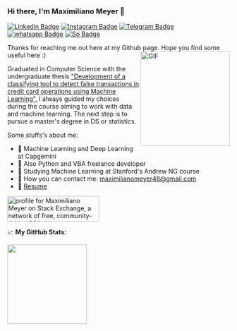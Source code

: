 ### Hi there, I'm Maximiliano Meyer 👋

[![Linkedin Badge](https://img.shields.io/badge/LinkedIn-0077B5?style=for-the-badge&logo=linkedin&logoColor=white)](https://www.linkedin.com/in/maximiliano-meyer/)
[![Instagram Badge](https://img.shields.io/badge/Instagram-E4405F?style=for-the-badge&logo=instagram&logoColor=white)](https://instagram.com/evilmaax/)
[![Telegram Badge](https://img.shields.io/badge/Telegram-2CA5E0?style=for-the-badge&logo=telegram&logoColor=white)](https://t.me/Evilmaax48)
[![whatsapp Badge](https://img.shields.io/badge/WhatsApp-25D366?style=for-the-badge&logo=whatsapp&logoColor=white)](https://wa.me/5551999589719)
[![So Badge](https://img.shields.io/badge/Stack_Overflow-FE7A16?style=for-the-badge&logo=stack-overflow&logoColor=white)](https://pt.stackoverflow.com/users/22427/evilmaax?tab=profile)

Thanks for reaching me out here at my Github page. Hope you find some useful here :)
<img align="right" alt="GIF" src="https://www.maximizasoftware.com.br/wp-content/uploads/2018/11/2gsjgnRrABVGgMSFLH5uUKMhkSRNjE3QaYaZdhxY5EeTYJBKCtX39K2wcBjL1iE6vy4Ven2uq361sMShYsDH9nzYVe8EJ3iTNyAhJCNSkAamZBpQC2.gif" width="202" height="214" />

Graduated in Computer Science with the undergraduate thesis ["Development of a classifying tool to detect false transactions in credit card operations using Machine Learning"](https://github.com/Evilmaax/Automated_Fraud_Detection_Classifier), I always guided my choices during the course aiming to work with data and machine learning. The next step is to pursue a master's degree in DS or statistics.

Some stuffs's about me:

* 💾 Machine Learning and Deep Learning at Capgemini 
* 🐍 Also Python and VBA freelance developer
* 🤖 Studying Machine Learning at Stanford's Andrew NG course
* 📩 How you can contact me: maximilianomeyer48@gmail.com
* 📄 [Resume](https://drive.google.com/file/d/1WJIng0XXY_t2T_gUfjKPzd3ORBHTBVC6/view?usp=sharing)

<a href="https://stackexchange.com/users/5893065/maximiliano-meyer"><img src="https://stackexchange.com/users/flair/5893065.png" width="208" height="58" alt="profile for Maximiliano Meyer on Stack Exchange, a network of free, community-driven Q&amp;A sites" title="profile for Maximiliano Meyer on Stack Exchange, a network of free, community-driven Q&amp;A sites" /></a>


📈 **My GitHub Stats:**

<img height="180em" src="https://github-readme-stats.vercel.app/api?username=Evilmaax&show_icons=true&hide_border=true&&count_private=true&include_all_commits=true" />
